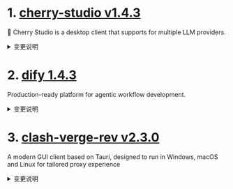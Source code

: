 
# 1. [cherry-studio v1.4.3](https://github.com/CherryHQ/cherry-studio/releases/tag/v1.4.3)  
🍒 Cherry Studio is a desktop client that supports for multiple LLM providers.
<details>
<summary>变更说明</summary>

服务商：新增端脑云、302.AI、蓝耘服务商
MCP: 新增蓝耘 MCP 服务器
实现话题重命名动画效果
错误修复

**Full Changelog**:   

</details>

# 2. [dify 1.4.3](https://github.com/langgenius/dify/releases/tag/1.4.3)  
Production-ready platform for agentic workflow development.
<details>
<summary>变更说明</summary>

## 🚀 What’s New in v1.4.3? 🚀

It’s all about smoothing out the wrinkles and enhancing flexibility in this update. Here’s the rundown:
#
## 🛠 Fixes and Improvements

- **LLM Node Enhancements**: We've ironed out issues with missing parameters for structured outputs; now your LLM node is more robust and prepared for all it can handle thanks to  .

- **Gemini LLM Support**: For those integrating with Gemini, you'll now find support for the Gemini 0.2.x plugin running smoothly in your agent apps, as addressed  .

- **Markdown Button Fix**: Sending messages through the Markdown button should now work flawlessly, thanks to  .

- **Login Rate Limit Clearing**: After a password reset, we’ve made sure the login rate limits are cleared, preventing any unnecessary hurdles, addressed  .

- **App Info Update**: For better transparency, the author_name is now part of the app info, thanks to  .

- **Documentation Link Fixes**: We’ve generalized the method for retrieving documentation links to respect localizations and squashed those error link paths, thanks to insights from  .

- **Document Indexing Boundaries**: A fix ensures document indexing is correctly bound to a session, reducing those pesky unbound errors, tackled  .

- **Conversation Panel Optimization**: We've fine-tuned the width adjustment logic for the conversation-panel modal, ensuring a smoother user interface experience, improved  .

- **CI Tests with Oceanbase**: Integration tests now run the VDB tests of Oceanbase using Docker Compose within CI, streamlining our testing procedures thanks to  .

- **Dead Code Cleanup**: We’ve removed some obsolete code utilizing Vulture, keeping our codebase leaner and cleaner, courtesy of  .

- **Localized Documentation Updates**: Documentation link updates now support localization across various components, enhancing accessibility for our global community, thanks to  .

Keep those pull requests coming as we aim to make your user experience as seamless and intuitive as possible! 🌟

---
#
## Upgrade Guide
#
### Docker Compose Deployments

1. Back up your customized docker-compose YAML file (optional)

   ```bash
   cd docker
   cp docker-compose.yaml docker-compose.yaml.$(date +%s).bak
   ```

2. Get the latest code from the main branch

   ```bash
   git checkout main
   git pull origin main
   ```

3. Stop the service. Please execute in the docker directory

   ```bash
   docker compose down
   ```

4. Back up data

   ```bash
   tar -cvf volumes-$(date +%s).tgz volumes
   ```

5. Upgrade services

   ```bash
   docker compose up -d
   ```
#
### Source Code Deployments

1. Stop the API server, Worker, and Web frontend Server.

2. Get the latest code from the release branch:

   ```bash
   git checkout 1.4.3
   ```

3. Update Python dependencies:

   ```bash
   cd api
   uv sync
   ```

7. Then, let's run the migration script:

   ```bash
   uv run flask db upgrade
   ```

8. Finally, run the API server, Worker, and Web frontend Server again.

---
#

## What's Changed
* fix remote ip header CF-Connecting-IP  
* fix(llm_node): missing parameters for structure outputs  
* 🐛 Fix(Gemini LLM): Support Gemini 0.2.x plugin on agent app  
* fix: markdown button can't send message  
* refactor(sqlalchemy_workflow_execution_repository): Use the max funtion for getting next_sequence_number.  
* feat: add S3_USE_AWS env var to explicitly distinguish AWS S3 usage in plugin-daemon  
* fix(auth): Clear login rate limit after password reset  
* chore: app info add author_name  
* refactor: generalize method for getting doc link respecting locale and fix error link paths  
* docs: conv and user_id  
* document indexing not bound to a Session  
* fix: correct description for edu coupon  
* fix(web): optimize conversation-panel Modal width adjustment logic  
* test: run vdb test of oceanbase with docker compose in CI tests  
* fix: delete some dead code using vulture  
* Feat/add rag dev deploy  
* fix: update documentation links for various components to support localization  
* chore: rename workflow blocks  
* chore: bump version to 1.4.3  
#
## New Contributors
*  made their first contribution in 

**Full Changelog**:   

</details>

# 3. [clash-verge-rev v2.3.0](https://github.com/clash-verge-rev/clash-verge-rev/releases/tag/v2.3.0)  
A modern GUI client based on Tauri, designed to run in Windows, macOS and Linux for tailored proxy experience
<details>
<summary>变更说明</summary>

## v2.3.0

**发行代号：御**
代号释义： 「御」，象征掌控与守护，寓意本次版本对系统稳定性、安全性与用户体验的全面驾驭与提升。

尽管 `external-controller` 密钥现已自动补全默认值且不允许为空，**仍建议手动修改密钥以提高安全性**。

---

| Dark                             | Light                             |
| -------------------------------- | --------------------------------- |
| ![预览](./docs/preview_dark.png) | ![预览](./docs/preview_light.png) |

### ⚠️ 已知问题

- 仅在 Ubuntu 22.04/24.04、Fedora 41 的 **GNOME 桌面环境** 做过简单测试，不保证其他 Linux 发行版兼容，后续将逐步适配和优化。
- macOS：
  - MacOS 下自动升级成功后请关闭程序等待 30 秒重启，因为 MacOS 的端口释放特性，卸载服务后需重启应用等 30 秒才能恢复内核通信。立即启动可能无法正常启动内核。
  - 墙贴主要为浅色，深色 Tray 图标存在闪烁问题；
  - 彩色 Tray 图标颜色偏淡；

- 已确认窗口状态管理器存在上游缺陷，已暂时移除窗口大小与位置记忆功能。

---

### 🐞 修复问题

- 修复首页“代理模式”快速切换导致的卡死问题
- 修复 MacOS 快捷键关闭窗口无法启用自动轻量模式
- 修复静默启动异常窗口的创建与关闭流程
- 修复 Windows 下错误注册的全局快捷键 `Ctrl+Q`
- 修复解锁测试报错信息与 VLESS URL 解码时的网络类型错误
- 修复切换自定义代理地址后系统代理状态异常
- 修复 macOS TUN 默认无效网卡名称
- 修复更改订阅后托盘 UI 不同步的问题
- 修复服务模式安装后无法立即开启 TUN 模式
- 修复无法删除 `.window-state.json`
- 修复无法修改配置更新 HTTP 请求超时问题
- 修复 `getDelayFix` 钩子异常
- 修复外部扩展脚本覆写代理组时首页无法显示代理组
- 修复 Verge 导出诊断版本与设置页面不同步
- 修复切换语言时设置页面可能加载失败
- 修复编辑器中连字符处理问题
- 修复提权漏洞，改用带认证的 IPC 通信机制
- 修复静默启动无法使用自动轻量模式
- 修复 JS 脚本转义特殊字符报错
- 修复 macOS 静默启动时异常启动 Dock 栏图标

---

### ✨ 新增功能

- **Mihomo(Meta) 内核升级至 v1.19.10**
- 支持设置代理地址为非 `127.0.0.1`，提升 WSL 兼容性
- 系统代理守卫：可检测意外变更并自动恢复
- 托盘新增当前轻量模式状态显示
- 关闭系统代理时同时断开已建立的连接
- 新增 WebDAV 功能：

  - 加入 UA 请求头
  - 支持目录重定向
  - 备份目录检查与上传重试机制

- 自动订阅更新机制：

  - 加入请求超时机制防止卡死
  - 支持在代理状态下自动重试订阅更新
  - 支持订阅卡片点击切换下次自动更新时间，并显示更新结果提示

- DNS 设置新增 Hosts 配置功能
- 首页代理节点支持排序
- 支持服务模式手动卸载，回退至 Sidecar 模式
- 核心状态管理支持切换、升级、重启
- 配置加载阶段自动补全 `external-controller secret`
- 新增日志自动清理周期选项（含1天）
- 新增 Zashboard 一键跳转入口
- 使用系统默认窗口管理器

---

### 🚀 优化改进

- **系统相关：**

  - 系统代理 Bypass 设置优化
  - 优化代理设置更新逻辑与守卫机制
  - Windows 启动方式调整为 Startup 文件夹，解决管理员模式下自启问题

- **性能与稳定性：**

  - 全面异步化处理配置加载、UI 启动、事件通知等关键流程，解决卡顿问题
  - 优化 MihomoManager 实现与窗口创建流程
  - 改进内核日志等级为 `warn`，减少噪音输出
  - 重构主进程与通知系统，提升响应性与分离度
  - 优化网络请求与错误处理机制
  - 添加网络管理器防止资源竞争引发 UI 卡死
  - 优化配置文件加载内存使用
  - 优化缓存 Mihomo proxy 和 providers 信息内存使用

- **前端与界面体验：**

  - 切换规则页自动刷新数据
  - 非激活订阅编辑时不再触发配置重载
  - 优化托盘速率显示，macOS 下默认关闭
  - Windows 快捷键名称更名为 `Clash Verge`
  - 更新失败可回退至使用代理重试
  - 支持异步端口查找与保存，端口支持随机生成
  - 修改端口检测范围至 `1111-65536`
  - 优化保存机制，使用平滑函数防止卡顿

- **配置增强与安全性：**

  - 配置缺失 `secret` 字段时自动补全为 `set-your-secret`
  - 强制为 Mihomo 配置补全 `external-controller-cors` 字段（默认不允许跨域，限制本地访问）计划后续支持自定义 cors
  - 优化窗口权限设置与状态初始化逻辑
  - 网络延迟测试替换为 HTTPS 协议：`
  - 优化 IP 信息获取流程，添加去重机制与轮询检测算法

---

- 同步修复翻译错误与不一致项，优化整体语言体验
- 加强语言切换后的页面稳定性，避免加载异常

---

### 🗑️ 移除内容

- 窗口状态管理器（上游存在缺陷）
- WebDAV 跨平台备份恢复限制

### 下载

Windows (不支持win7)：
- 安装版： |  （因为便携版问题较多不再提供便携版）

macOS 11+：
- DMG： | 

Linux：
- DEB： |  (Debian系) 使用 apt ./路径 安装
- RPM： |  (Redhat系) 使用 dnf ./路径 安装

### 快速上手
- 

### 稳定机场VPN推荐
- 

### 赞助项目
- 

### Clash Verge Rev TG频道：
-   

</details>

